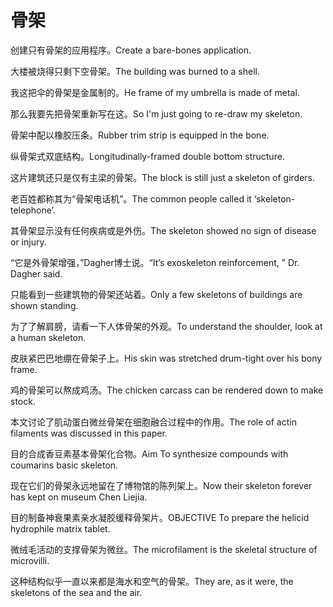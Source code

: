 # 骨架

<p><span class="chinese">创建只有骨架的应用程序。</span><span class="english">Create a bare-bones application.</span></p>

<p><span class="chinese">大楼被烧得只剩下空骨架。</span><span class="english">The building was burned to a shell.</span></p>

<p><span class="chinese">我这把伞的骨架是金属制的。</span><span class="english">He frame of my umbrella is made of metal.</span></p>

<p><span class="chinese">那么我要先把骨架重新写在这。</span><span class="english">So I'm just going to re-draw my skeleton.</span></p>

<p><span class="chinese">骨架中配以橡胶压条。</span><span class="english">Rubber trim strip is equipped in the bone.</span></p>

<p><span class="chinese">纵骨架式双底结构。</span><span class="english">Longitudinally-framed double bottom structure.</span></p>

<p><span class="chinese">这片建筑还只是仅有主梁的骨架。</span><span class="english">The block is still just a skeleton of girders.</span></p>

<p><span class="chinese">老百姓都称其为“骨架电话机”。</span><span class="english">The common people called it ‘skeleton-telephone’.</span></p>

<p><span class="chinese">其骨架显示没有任何疾病或是外伤。</span><span class="english">The skeleton showed no sign of disease or injury.</span></p>

<p><span class="chinese">“它是外骨架增强，”Dagher博士说。</span><span class="english">“It’s exoskeleton reinforcement, ” Dr. Dagher said.</span></p>

<p><span class="chinese">只能看到一些建筑物的骨架还站着。</span><span class="english">Only a few skeletons of buildings are shown standing.</span></p>

<p><span class="chinese">为了了解肩膀，请看一下人体骨架的外观。</span><span class="english">To understand the shoulder, look at a human skeleton.</span></p>

<p><span class="chinese">皮肤紧巴巴地绷在骨架子上。</span><span class="english">His skin was stretched drum-tight over his bony frame.</span></p>

<p><span class="chinese">鸡的骨架可以熬成鸡汤。</span><span class="english">The chicken carcass can be rendered down to make stock.</span></p>

<p><span class="chinese">本文讨论了肌动蛋白微丝骨架在细胞融合过程中的作用。</span><span class="english">The role of actin filaments was discussed in this paper.</span></p>

<p><span class="chinese">目的合成香豆素基本骨架化合物。</span><span class="english">Aim To synthesize compounds with coumarins basic skeleton.</span></p>

<p><span class="chinese">现在它们的骨架永远地留在了博物馆的陈列架上。</span><span class="english">Now their skeleton forever has kept on museum Chen Liejia.</span></p>

<p><span class="chinese">目的制备神衰果素亲水凝胶缓释骨架片。</span><span class="english">OBJECTIVE To prepare the helicid hydrophile matrix tablet.</span></p>

<p><span class="chinese">微绒毛活动的支撑骨架为微丝。</span><span class="english">The microfilament is the skeletal structure of microvilli.</span></p>

<p><span class="chinese">这种结构似乎一直以来都是海水和空气的骨架。</span><span class="english">They are, as it were, the skeletons of the sea and the air.</span></p>

